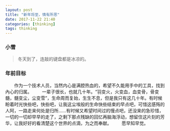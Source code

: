 ```yaml
---
layout: post
title: "新年将至，情有所思"
date: 2017-11-22 21:40
categories: [thinking]
tags: thinking
---
```


### 小雪

> 冬天到了，连敲的键盘都是冰凉的。

### 年前目标

&emsp;&emsp;作为一个技术人员，当然内心是满腔热血的，希望不久能用手中的工具，找到內心的归属。
&emsp;&emsp;一辈子很长，也就几十年。“羽变火，火变血，血变骨，骨变髓，髓变尘，尘变雪”，生命周而复始，生生不息，但是我只有这几十年。有时候盼着时光快些吧，快些吧，让我这尘埃般的生命快些结束的早点吧，可惜这感殇的人阿，一路走来何处是归所......有时候又希望时间过的慢点吧，还没来的急珍惜，一切的一切却早早的走了，之剩下那点残缺的回忆再脑海浮动，想留住这片刻的芳华，让我好好的看清楚这个世界的点滴，为之而奉献。
&emsp;&emsp;愿早知早觉。
